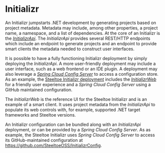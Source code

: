 # Initializr

An Initializr jumpstarts .NET development by generating projects based on project metadata.
Metadata may include, among other properties, a project name, a namespace, and a list of dependencies.
At the core of an Initializr is the _[InitializrApi](https://github.com/SteeltoeOSS/InitializrApi)_.
The _InitializrApi_ provides several REST/HTTP endpoints which include an endpoint to generate projects and an endpoint to provide smart clients the metadata needed to construct user interfaces.

It is possible to have a fully functioning Initializr deployment by simply deploying the _InitializrApi_.
A more user-friendly deployment may include a user interface, such as a web frontend or an IDE plugin.
A deployment may also leverage a _[Spring Cloud Config Server](https://cloud.spring.io/spring-cloud-config/multi/multi__spring_cloud_config_server.html)_ to access a configuration store.
As an example, the [Steeltoe Initializr deployment](https://start.steeltoe.io) includes the _[InitializrWeb](https://github.com/SteeltoeOSS/InitializrWeb)_ for a friendly user experience and a _Spring Cloud Config Server_ using a GitHub maintained configuration.

The _InitializrWeb_ is the reference UI for the Steeltoe Initializr and is an example of a smart client.  It uses project metadata from the _InitializrApi_ to populate its web controls with, for example, supported .NET target frameworks and Steeltoe versions.

An Initializr configuration can be bundled along with an _InitializrApi_ deployment, or can be provided by a _Spring Cloud Config Server_.
As as example, the Steeltoe Initializr uses _Spring Cloud Config Server_ to access its GitHub-maintained configuration at https://github.com/SteeltoeOSS/InitializrConfig.
